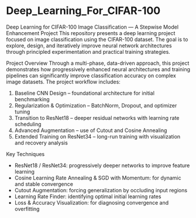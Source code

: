 # Deep_Learning_For_CIFAR-100
Deep Learning for CIFAR-100 Image Classification — A Stepwise Model Enhancement Project
This repository presents a deep learning project focused on image classification using the CIFAR-100 dataset. The goal is to explore, design, and iteratively improve neural network architectures through principled experimentation and practical training strategies.

Project Overview
Through a multi-phase, data-driven approach, this project demonstrates how progressively enhanced neural architectures and training pipelines can significantly improve classification accuracy on complex image datasets. The project workflow includes:
1. Baseline CNN Design – foundational architecture for initial benchmarking
2. Regularization & Optimization – BatchNorm, Dropout, and optimizer tuning
3. Transition to ResNet18 – deeper residual networks with learning rate scheduling
4. Advanced Augmentation – use of Cutout and Cosine Annealing
5. Extended Training on ResNet34 – long-run training with visualization and recovery analysis

Key Techniques
- ResNet18 / ResNet34: progressively deeper networks to improve feature learning
- Cosine Learning Rate Annealing & SGD with Momentum: for dynamic and stable convergence
- Cutout Augmentation: forcing generalization by occluding input regions
- Learning Rate Finder: identifying optimal initial learning rates
- Loss & Accuracy Visualization: for diagnosing convergence and overfitting

